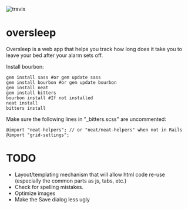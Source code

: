 ![travis](https://travis-ci.org/lucho-yankov/overtime.svg?branch=master)

oversleep
=========

Oversleep is a web app that helps you track how long does it take you to leave your bed after your alarm sets off.

Install bourbon:

```
gem install sass #or gem update sass
gem install bourbon #or gem update bourbon
gem install neat
gem install bitters
bourbon install #If not installed
neat install
bitters install
```

Make sure the following lines in "_bitters.scss" are uncommented:

```
@import "neat-helpers"; // or "neat/neat-helpers" when not in Rails
@import "grid-settings";
```

TODO
====

* Layout/templating mechanism that will allow html code re-use (especially the common parts as js, tabs, etc.)
* Check for spelling mistakes.
* Optimize images
* Make the Save dialog less ugly

